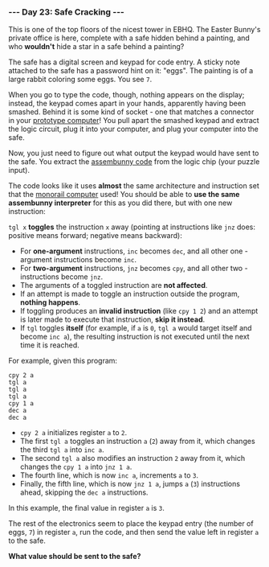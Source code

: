 ### --- Day 23: Safe Cracking ---

This is one of the top floors of the nicest tower in EBHQ. The Easter
Bunny's private office is here, complete with a safe hidden behind a
painting, and who **wouldn't** hide a star in a safe behind a painting?

The safe has a digital screen and keypad for code entry. A sticky note
attached to the safe has a password hint on it: "eggs". The painting is of
a large rabbit coloring some eggs. You see `7`.

When you go to type the code, though, nothing appears on the display;
instead, the keypad comes apart in your hands, apparently having been
smashed. Behind it is some kind of socket - one that matches a connector in
your [prototype computer](https://adventofcode.com/2016/day/11)! You pull apart the smashed keypad and extract the
logic circuit, plug it into your computer, and plug your computer into the
safe.

Now, you just need to figure out what output the keypad would have sent to
the safe. You extract the [assembunny code](https://adventofcode.com/2016/day/12) from the logic chip (your puzzle
input).

The code looks like it uses **almost** the same architecture and instruction
set that the [monorail computer](https://adventofcode.com/2016/day/12) used! You should be able to **use the same
assembunny interpreter** for this as you did there, but with one new
instruction:

`tgl x` **toggles** the instruction `x` away (pointing at instructions like `jnz`
does: positive means forward; negative means backward):

- For **one-argument** instructions, `inc` becomes `dec`, and all other one
  -argument instructions become `inc`.
- For **two-argument** instructions, `jnz` becomes `cpy`, and all other two
  -instructions become `jnz`.
- The arguments of a toggled instruction are **not affected**.
- If an attempt is made to toggle an instruction outside the program,
  **nothing happens**.
- If toggling produces an **invalid instruction** (like `cpy 1 2`) and an
  attempt is later made to execute that instruction, **skip it instead**.
- If `tgl` toggles **itself** (for example, if `a` is `0`, `tgl a` would target
  itself and become `inc a`), the resulting instruction is not executed
  until the next time it is reached.

For example, given this program:

```
cpy 2 a
tgl a
tgl a
tgl a
cpy 1 a
dec a
dec a
```

- `cpy 2 a` initializes register `a` to `2`.
- The first `tgl a` toggles an instruction `a` (`2`) away from it, which
  changes the third `tgl a` into `inc a`.
- The second `tgl a` also modifies an instruction `2` away from it, which
  changes the `cpy 1 a` into `jnz 1 a`.
- The fourth line, which is now `inc a`, increments `a` to `3`.
- Finally, the fifth line, which is now `jnz 1 a`, jumps `a` (`3`)
  instructions ahead, skipping the `dec a` instructions.

In this example, the final value in register `a` is `3`.

The rest of the electronics seem to place the keypad entry (the number of
eggs, `7`) in register `a`, run the code, and then send the value left in
register `a` to the safe.

**What value should be sent to the safe?**
